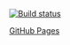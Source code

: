 [![Build status](https://ci.appveyor.com/api/projects/status/sue61r9rda6yx2nb/branch/main?svg=true)](https://ci.appveyor.com/project/MaxKrch/ahj-lesson2-task2/branch/main)

[GitHub Pages](https://maxkrch.github.io/ahj-lesson2-task2/)